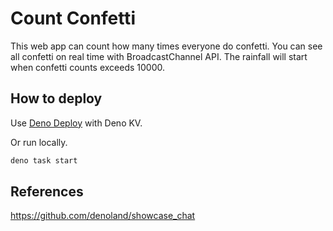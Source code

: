 # Count Confetti

This web app can count how many times everyone do confetti. You can see all
confetti on real time with BroadcastChannel API. The rainfall will start when
confetti counts exceeds 10000.

## How to deploy

Use [Deno Deploy](https://deno.com/deploy) with Deno KV.

Or run locally.

```sh
deno task start
```

## References

<https://github.com/denoland/showcase_chat>
